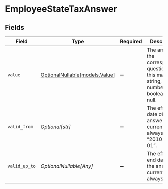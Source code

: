# EmployeeStateTaxAnswer


## Fields

| Field                                                                                      | Type                                                                                       | Required                                                                                   | Description                                                                                |
| ------------------------------------------------------------------------------------------ | ------------------------------------------------------------------------------------------ | ------------------------------------------------------------------------------------------ | ------------------------------------------------------------------------------------------ |
| `value`                                                                                    | [OptionalNullable[models.Value]](../models/value.md)                                       | :heavy_minus_sign:                                                                         | The answer to the corresponding question - this may be a string, number, boolean, or null. |
| `valid_from`                                                                               | *Optional[str]*                                                                            | :heavy_minus_sign:                                                                         | The effective date of the answer - currently always “2010-01-01”.                          |
| `valid_up_to`                                                                              | *OptionalNullable[Any]*                                                                    | :heavy_minus_sign:                                                                         | The effective end date of the answer - currently always null.                              |